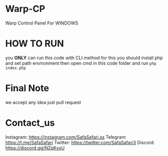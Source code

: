 # Warp-CP
Warp Control Panel For WINDOWS

# HOW TO RUN

you **ONLY** can run this code with CLI method
for this you should install php and set path environment
then open cmd in this code folder and run `php index.php`

# Final Note

we accept any idea just pull request

# Contact_us
Instagram: https://instagram.com/SafaSafari.ss
Telegram: https://t.me/SafaSafari
Twitter: https://twitter.com/SafaSafari3
Discord: https://discord.gg/NZpKxxU
